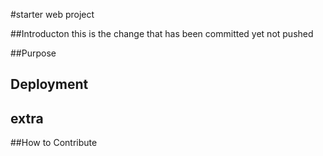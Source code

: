 #starter web project

##Introducton
this is the change that has been committed yet not pushed

##Purpose

## Deployment

## extra

##How to Contribute
